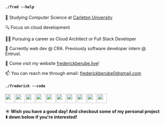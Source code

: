 
#### `./fred --help`
🏫  Studying Computer Science at <a href="https://carleton.ca">Carleton University </a>

🔍  Focus on cloud development

👨‍💻‍ Pursuing a career as Cloud Architect or Full Stack Developer

🔨 Currently web dev @ CRA. Previously software developer intern @ Entrust.

🧋 Come visit my website <a href="https://frederickberube.live">frederickberube.live</a>!

📫 You can reach me through email: <a href="mailto:frederickberube0@gmail.com">frederickberube0@gmail.com</a>
#### `./frederick --code`
<img src="https://i0.wp.com/zai-dan.com/wp-content/uploads/2022/08/amazon-web-services-aws-logo-transparent-png.png" width="30px" align="left"/>
<img align="left" src="https://cdn.jsdelivr.net/gh/devicons/devicon/icons/python/python-original.svg" width="30px" />
<img align="left" src="https://logospng.org/download/java/logo-java-4096.png" width="30px" />
<img align="left" src="https://cdn.jsdelivr.net/gh/devicons/devicon/icons/html5/html5-original.svg" width="30px" />
<img align="left" src="https://cdn.jsdelivr.net/gh/devicons/devicon/icons/css3/css3-original.svg" width="30px"/>
<img align="left" src="https://cdn.jsdelivr.net/gh/devicons/devicon/icons/bootstrap/bootstrap-plain.svg" width="30px" />
<img align="left" src="https://cdn.jsdelivr.net/gh/devicons/devicon/icons/javascript/javascript-original.svg" width="30px"/>
<img align="left" src="https://cdn.jsdelivr.net/gh/devicons/devicon/icons/mysql/mysql-original.svg" width="30px" />
<img src="https://cdn.jsdelivr.net/gh/devicons/devicon/icons/c/c-original.svg" width="30px" align="left"/>
<img src="https://cdn.jsdelivr.net/gh/devicons/devicon/icons/cplusplus/cplusplus-original.svg" width="30px" align="left"/>




</br>
</br>



**☀️ Wish you have a good day! And checkout some of my personal project :arrow_down: down below if you're interested!**
